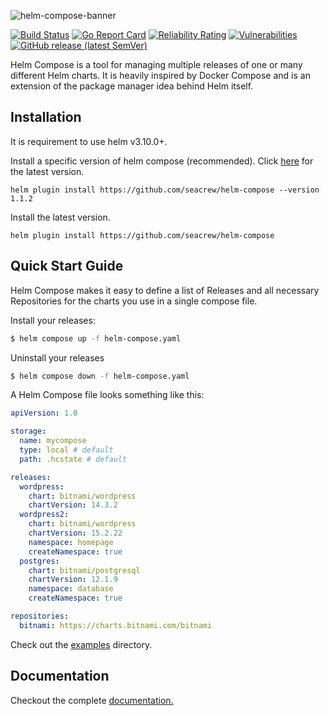 ![helm-compose-banner](https://user-images.githubusercontent.com/18513179/240495789-e76890d3-f0f9-48b9-9d18-89e53effe65b.png)

[![Build Status](https://github.com/seacrew/helm-compose/actions/workflows/build.yaml/badge.svg)](https://github.com/seacrew/helm-compose/actions/workflows/build.yaml)
[![Go Report Card](https://goreportcard.com/badge/github.com/seacrew/helm-compose)](https://goreportcard.com/report/github.com/seacrew/helm-compose)
[![Reliability Rating](https://sonarcloud.io/api/project_badges/measure?project=seacrew_helm-compose&metric=reliability_rating)](https://sonarcloud.io/summary/new_code?id=seacrew_helm-compose)
[![Vulnerabilities](https://sonarcloud.io/api/project_badges/measure?project=seacrew_helm-compose&metric=vulnerabilities)](https://sonarcloud.io/summary/new_code?id=seacrew_helm-compose)
[![GitHub release (latest SemVer)](https://img.shields.io/github/v/release/seacrew/helm-compose)](https://github.com/seacrew/helm-compose/releases/latest)

Helm Compose is a tool for managing multiple releases of one or many different Helm charts. It is heavily inspired by Docker Compose and is an extension of the package manager idea behind Helm itself.

## Installation

It is requirement to use helm v3.10.0+. 

Install a specific version of helm compose (recommended). Click [here](https://github.com/seacrew/helm-compose/releases/latest) for the latest version.

```
helm plugin install https://github.com/seacrew/helm-compose --version 1.1.2
```

Install the latest version.

```
helm plugin install https://github.com/seacrew/helm-compose
```

## Quick Start Guide

Helm Compose makes it easy to define a list of Releases and all necessary Repositories for the charts you use in a single compose file.

Install your releases:

```bash
$ helm compose up -f helm-compose.yaml
```

Uninstall your releases

```bash
$ helm compose down -f helm-compose.yaml
```

A Helm Compose file looks something like this:

```yaml
apiVersion: 1.0

storage:
  name: mycompose
  type: local # default
  path: .hcstate # default

releases:
  wordpress:
    chart: bitnami/wordpress
    chartVersion: 14.3.2
  wordpress2:
    chart: bitnami/wordpress
    chartVersion: 15.2.22
    namespace: homepage
    createNamespace: true
  postgres:
    chart: bitnami/postgresql
    chartVersion: 12.1.9
    namespace: database
    createNamespace: true

repositories:
  bitnami: https://charts.bitnami.com/bitnami
```

Check out the [examples](https://github.com/seacrew/helm-compose/tree/main/examples) directory.

## Documentation

Checkout the complete [documentation.](https://seacrew.github.io/helm-compose/)
